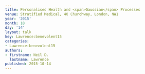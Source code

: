 ```yaml
---
title: Personalised Health and <span>Gaussian</span> Processes
venue: Stratified Medical, 40 Churchway, London, NW1
year: '2015'
month: 10
day: '14'
layout: talk
key: Lawrence:benevolent15
categories:
- Lawrence:benevolent15
authors:
- firstname: Neil D.
  lastname: Lawrence
published: 2015-10-14
---
```

